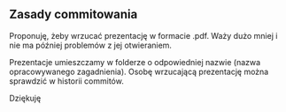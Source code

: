 Zasady commitowania
---

Proponuję, żeby wrzucać prezentację w formacie .pdf.
Waży dużo mniej i nie ma później problemów z jej otwieraniem. 

Prezentacje umieszczamy w folderze o odpowiedniej nazwie (nazwa opracowywanego zagadnienia).
Osobę wrzucającą prezentację można sprawdzić w historii commitów.

Dziękuję
